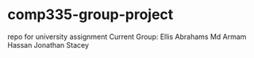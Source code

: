 # comp335-group-project
repo for university assignment
Current Group:
Ellis Abrahams
Md Armam Hassan
Jonathan Stacey

